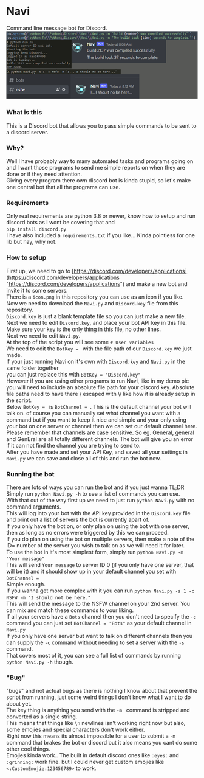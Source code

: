 # Navi
Command line message bot for Discord.
![demo](demo.png)

### What is this
This is a Discord bot that allows you to pass simple commands to be sent to a discord server.

### Why?
Well I have probably way to many automated tasks and programs going on and I want those programs to send me simple reports on when they are done or if they need attention.<br>
Giving every program there own discord bot is kinda stupid, so let's make one central bot that all the programs can use.

### Requirements
Only real requirements are python 3.8 or newer, know how to setup and run discord bots as I wont be covering that and<br>
`pip install discord.py`<br>
I have also included a `requirements.txt` if you like... Kinda pointless for one lib but hay, why not.

### How to setup
First up, we need to go to [https://discord.com/developers/applications](https://discord.com/developers/applications "https://discord.com/developers/applications") and make a new bot and invite it to some servers.<br>
There is a `icon.png` in this repository you can use as an icon if you like.<br>
Now we need to download the `Navi.py` and `Discord.key` file from this repository.<br>
`Discord.key` is just a blank template file so you can just make a new file.<br>
Next we need to edit `Discord.key`, and place your bot API key in this file.<br>
Make sure your key is the only thing in this file, no other lines.<br>
Next we need to edit `Navi.py`.<br>
At the top of the script you will see some `# User variables`<br>
We need to edit the `BotKey = ` with the file path of our `Discord.key` we just made.<br>
If your just running Navi on it's own with `Discord.key` and `Navi.py` in the same folder together<br>
you can just replace this with `BotKey = "Discord.key"`<br>
However if you are using other programs to run Navi, like in my demo pic you will need to include an absolute file
path for your discord key. Absolute file paths need to have there \ escaped with \\\ like how it is already setup in the script.<br>
Below `BotKey = ` is `BotChannel = `. This is the default channel your bot will talk on. of course you can manually set what channel you want with a command but if you want to keep it nice and simple and your only using your bot on one server or channel then we can set our default channel here.<br>
Please remember that channels are case sensitive. So eg. General, general and GenEral are all totally different channels. The bot will give you an error if it can not find the channel you are trying to send to.<br>
After you have made and set your API Key, and saved all your settings in `Navi.py` we can save and close all of this and run the bot now.<br>

### Running the bot
There are lots of ways you can run the bot and if you just wanna TL;DR<br>
Simply run `python Navi.py -h` to see a list of commands you can use.<br>
With that out of the way first up we need to just run `python Navi.py` with no command arguments.<br>
This will log into your bot with the API key provided in the `Discord.key` file and print out a list of servers the bot is currently apart of.<br>
If you only have the bot on, or only plan on using the bot with one server, then as long as no errors were triggered by this we can proceed.<br>
If you do plan on using the bot on multiple servers, then make a note of the ID= number of the server you wish to talk on as we will need it for later.<br>
To use the bot in it's most simplest form, simply run `python Navi.py -m "Your message"`<br>
This will send `Your message` to server ID 0 (if you only have one server, that will be it) and it should show up in your default channel you set with `BotChannel = `<br>
Simple enough.<br>
If you wanna get more complex with it you can run `python Navi.py -s 1 -c NSFW -m "I should not be here."`<br>
This will send the message to the NSFW channel on your 2nd server. You can mix and match these commands to your liking.<br>
If all your servers have a `Bots` channel then you don't need to specify the `-c` command you can just set `BotChannel = "Bots"` as your default channel in `Navi.py`<br>
If you only have one server but want to talk on different channels then you can supply the `-c` command without needing to set a server with the `-s` command.<br>
That covers most of it, you can see a full list of commands by running `python Navi.py -h` though.

### "Bug"
"bugs" and not actual bugs as there is nothing I know about that prevent the script from running, just some weird things I don't know what I want to do about yet.<br>
The key thing is anything you send with the `-m ` command is stripped and converted as a single string.<br>
This means that things like `\n` newlines isn't working right now but also, some emojies and special characters don't work either.<br>
Right now this means its almost impossible for a user to submit a `-m ` command that brakes the bot or discord but it also means you cant do some other cool things.<br>
Emojies kinda work.. The built in default discord ones like `:eyes:` and `:grinning:` work fine. but I could never get custom emojies like `<:CustomEmojie:123456789>` to work.
